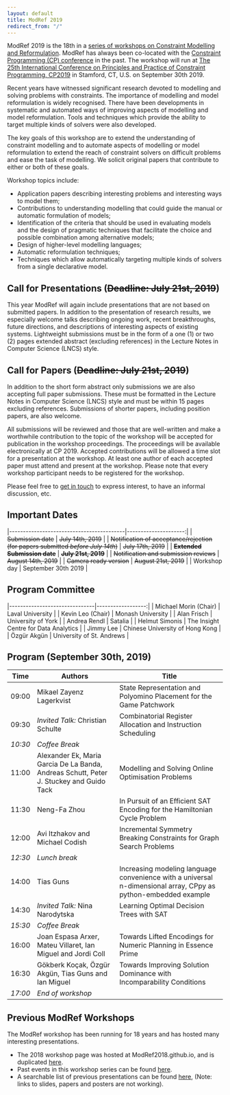 ```yaml
---
layout: default
title: ModRef 2019
redirect_from: "/"
---
```


ModRef 2019 is the 18th in a [series of workshops on Constraint Modelling and Reformulation](https://www-users.cs.york.ac.uk/~frisch/ModRef/).
ModRef has always been co-located with the [Constraint Programming (CP) conference](http://www.a4cp.org/events/cp-conference-series) in the past.
The workshop will run at [The 25th International Conference on Principles and Practice of Constraint Programming, CP2019](http://cp2019.a4cp.org/) in Stamford, CT, U.S. on September 30th 2019.

Recent years have witnessed significant research devoted to modelling and solving problems with constraints.
The importance of modelling and model reformulation is widely recognised.
There have been developments in systematic and automated ways of improving aspects of modelling and model reformulation.
Tools and techniques which provide the ability to target multiple kinds of solvers were also developed.

The key goals of this workshop are
to extend the understanding of constraint modelling and
to automate aspects of modelling or model reformulation to extend the reach of constraint solvers on difficult problems and ease the task of modelling.
We solicit original papers that contribute to either or both of these goals.

Workshop topics include:

- Application papers describing interesting problems and interesting ways to model them;
- Contributions to understanding modelling that could guide the manual or automatic formulation of models;
- Identification of the criteria that should be used in evaluating models and the design of pragmatic techniques that facilitate the choice and possible combination among alternative models;
- Design of higher-level modelling languages;
- Automatic reformulation techniques;
- Techniques which allow automatically targeting multiple kinds of solvers from a single declarative model.


## <a name="callForPres"></a> Call for Presentations (~~Deadline: July 21st, 2019~~)
This year ModRef will again include presentations that are not based on submitted papers. In addition to the presentation of research results, we especially welcome talks describing ongoing work, recent breakthroughs, future directions, and descriptions of interesting aspects of existing systems. Lightweight submissions must be in the form of a one (1) or two (2) pages extended abstract (excluding references) in the Lecture Notes in Computer Science (LNCS) style.
<!--- Please submit your extended abstract in PDF format using [EasyChair](https://easychair.org/conferences/?conf=modref2019). --->

## <a name="callForPapers"></a> Call for Papers (~~Deadline: July 21st, 2019~~)
In addition to the short form abstract only submissions we are also accepting full paper submissions. These must be formatted in the Lecture Notes in Computer Science (LNCS) style and must be within 15 pages excluding references. Submissions of shorter papers, including position papers, are also welcome.
<!--- Please submit your paper in PDF format using [EasyChair](https://easychair.org/conferences/?conf=modref2019). --->

All submissions will be reviewed and those that are well-written and make a worthwhile contribution to the topic of the workshop will be accepted for publication in the workshop proceedings. The proceedings will be available electronically at CP 2019. Accepted contributions will be allowed a time slot for a presentation at the workshop. At least one author of each accepted paper must attend and present at the workshop. Please note that every workshop participant needs to be registered for the workshop.

Please feel free to [get in touch](mailto:michael.morin@osd.ulaval.ca) to express interest, to have an informal discussion, etc.

## <a name="importantDates"></a> Important Dates

|------------------------------------------|---------------------:|
| ~~Submission date~~                      | ~~July 14th, 2019~~  |
| ~~Notification of acceptance/rejection (for papers submitted *before July 14th*)~~ | ~~July 17th, 2019~~ |
| ~~**Extended Submission date**~~         | ~~**July 21st, 2019**~~ |
| ~~Notification and submission reviews~~  | ~~August 14th, 2019~~ |
| ~~Camera ready version~~                 | ~~August 21st, 2019~~ |
| Workshop day                             | September 30th 2019  |


## <a name="programCommittee"></a> Program Committee

|-------------------------------|------------------:|
| Michael Morin (Chair)         | Laval University |
| Kevin Leo (Chair)             | Monash University |
| Alan Frisch                   | University of York |
| Andrea Rendl                  | Satalia |
| Helmut Simonis                | The Insight Centre for Data Analytics |
| Jimmy Lee                     | Chinese University of Hong Kong |
| Özgür Akgün                   | University of St. Andrews |


## <a name="timetable"></a> Program (September 30th, 2019)

| Time | Authors | Title |
|------| ------- | ----- |
| 09:00 | Mikael Zayenz Lagerkvist | State Representation and Polyomino Placement for the Game Patchwork |
| 09:30 | *Invited Talk:* Christian Schulte | Combinatorial Register Allocation and Instruction Scheduling |
| *10:30* | *Coffee Break* | |
| 11:00 | Alexander Ek, Maria Garcia De La Banda, Andreas Schutt, Peter J. Stuckey and Guido Tack | Modelling and Solving Online Optimisation Problems |
| 11:30 | Neng-Fa Zhou | In  Pursuit of an Efficient SAT Encoding for the Hamiltonian Cycle Problem |
| 12:00 | Avi Itzhakov and Michael Codish | Incremental Symmetry Breaking Constraints for Graph Search Problems |
| *12:30* | *Lunch break* | | 
| 14:00 | Tias Guns | Increasing modeling language convenience with a universal n-dimensional array, CPpy as python-embedded example |
| 14:30 | *Invited Talk:* Nina Narodytska | Learning Optimal Decision Trees with SAT |
| *15:30* | *Coffee Break* | |
| 16:00 | Joan Espasa Arxer, Mateu Villaret, Ian Miguel and Jordi Coll | Towards Lifted Encodings for Numeric Planning in Essence Prime |
| 16:30 | Gökberk Koçak, Özgür Akgün, Tias Guns and Ian Miguel | Towards Improving Solution Dominance with Incomparability Conditions |
| *17:00* | *End of workshop* |


## <a name="pmodrefs"></a> Previous ModRef Workshops
The ModRef workshop has been running for 18 years and has hosted many interesting presentations.

 - The 2018 workshop page was hosted at ModRef2018.github.io, and is duplicated [here](ModRef2018).
 - Past events in this workshop series can be found [here](https://www-users.cs.york.ac.uk/~frisch/ModRef/).
 - A searchable list of previous presentations can be found [here](ModRefHistory), (Note: links to slides, papers and posters are not working).


